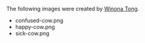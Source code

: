 The following images were created by [Winona Tong](http://winonatong.com).

 - confused-cow.png
 - happy-cow.png
 - sick-cow.png